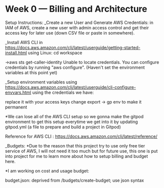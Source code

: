 # Week 0 — Billing and Architecture
Setup Instructions:
_Create a new User and Generate AWS Credentials:
in IAM of AWS, create a new user with admin access control and get their access key for later use (down CSV file or paste in somewhere).


_Install AWS CLI in https://docs.aws.amazon.com/cli/latest/userguide/getting-started-install.html using Linux: 
cd workspace
<!-- curl "https://awscli.amazonaws.com/awscli-exe-linux-x86_64.zip" -o "awscliv2.zip"
unzip awscliv2.zip
sudo ./aws/install -->

->aws sts get-caller-identity
Unable to locate credentials. You can configure credentials by running "aws configure".
(Haven't set the environment variables at this point yet)

_Setup environment variables using https://docs.aws.amazon.com/cli/latest/userguide/cli-configure-envvars.html using the credentials we have:
<!-- export AWS_ACCESS_KEY_ID=""
export AWS_SECRET_ACCESS_KEY=""
export AWS_DEFAULT_REGION= "" -->
replace it with your access keys
change export -> gp env to make it permanent

*We can lose all of the AWS CLI setup so we gonna make the gitpod environment to get this setup everytime we get into it by updating gitpod.yml (a file to prepare and build a project in Gitpod)
<!-- tasks:
  - name: aws-cli
    env:
      AWS_CLI_AUTO_PROMPT: on-partial
    init: |
      cd /workspace
      curl "https://awscli.amazonaws.com/awscli-exe-linux-x86_64.zip" -o "awscliv2.zip"
      unzip awscliv2.zip
      sudo ./aws/install
      cd $THEIA_WORKSPACE_ROOT -->


Reference for AWS CLI : https://docs.aws.amazon.com/cli/latest/reference/

_Budgets: 
*Due to the reason that this project try to use only free tier service of AWS, I will not need it too much but for future use, this one is put into project for me to learn more about how to setup billing and budget here.

*I am working on cost and usage budget:
<!-- aws budgets create-budget \
    --account-id $AWS_ACCOUNT_ID \
    --budget file://aws/json/budget.json \
    --notifications-with-subscribers file://aws/json/budget-notifications-with-subscribers.json  -->

budget.json: deprived from /budgets/create-budget; use json syntax






